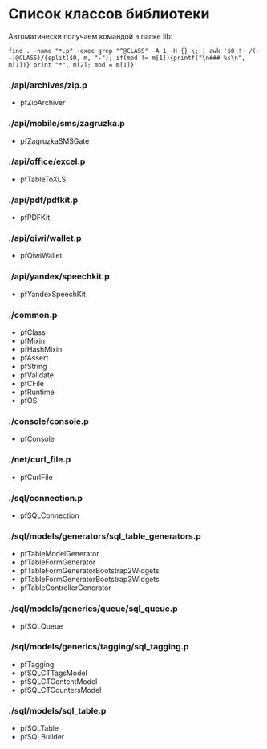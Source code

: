 Список классов библиотеки
=========================

Автоматически получаем командой в папке lib:
````
find . -name "*.p" -exec grep "^@CLASS" -A 1 -H {} \; | awk '$0 !~ /(--|@CLASS)/{split($0, m, "-"); if(mod != m[1]){printf("\n### %s\n", m[1])} print "*", m[2]; mod = m[1]}'
````

### ./api/archives/zip.p
* pfZipArchiver

### ./api/mobile/sms/zagruzka.p
* pfZagruzkaSMSGate

### ./api/office/excel.p
* pfTableToXLS

### ./api/pdf/pdfkit.p
* pfPDFKit

### ./api/qiwi/wallet.p
* pfQiwiWallet

### ./api/yandex/speechkit.p
* pfYandexSpeechKit

### ./common.p
* pfClass
* pfMixin
* pfHashMixin
* pfAssert
* pfString
* pfValidate
* pfCFile
* pfRuntime
* pfOS

### ./console/console.p
* pfConsole

### ./net/curl_file.p
* pfCurlFile

### ./sql/connection.p
* pfSQLConnection

### ./sql/models/generators/sql_table_generators.p
* pfTableModelGenerator
* pfTableFormGenerator
* pfTableFormGeneratorBootstrap2Widgets
* pfTableFormGeneratorBootstrap3Widgets
* pfTableControllerGenerator

### ./sql/models/generics/queue/sql_queue.p
* pfSQLQueue

### ./sql/models/generics/tagging/sql_tagging.p
* pfTagging
* pfSQLCTTagsModel
* pfSQLCTContentModel
* pfSQLCTCountersModel

### ./sql/models/sql_table.p
* pfSQLTable
* pfSQLBuilder
